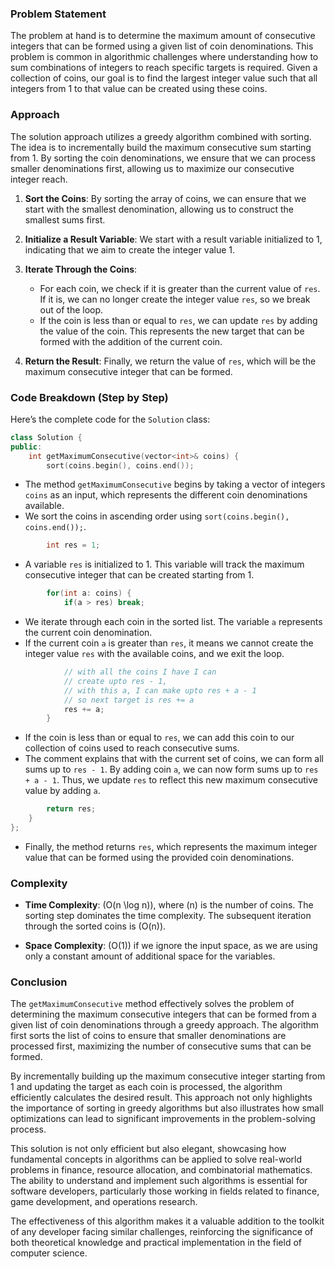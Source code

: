 ### Problem Statement

The problem at hand is to determine the maximum amount of consecutive integers that can be formed using a given list of coin denominations. This problem is common in algorithmic challenges where understanding how to sum combinations of integers to reach specific targets is required. Given a collection of coins, our goal is to find the largest integer value such that all integers from 1 to that value can be created using these coins.

### Approach

The solution approach utilizes a greedy algorithm combined with sorting. The idea is to incrementally build the maximum consecutive sum starting from 1. By sorting the coin denominations, we ensure that we can process smaller denominations first, allowing us to maximize our consecutive integer reach.

1. **Sort the Coins**: By sorting the array of coins, we can ensure that we start with the smallest denomination, allowing us to construct the smallest sums first.
  
2. **Initialize a Result Variable**: We start with a result variable initialized to 1, indicating that we aim to create the integer value 1.

3. **Iterate Through the Coins**:
   - For each coin, we check if it is greater than the current value of `res`. If it is, we can no longer create the integer value `res`, so we break out of the loop.
   - If the coin is less than or equal to `res`, we can update `res` by adding the value of the coin. This represents the new target that can be formed with the addition of the current coin.

4. **Return the Result**: Finally, we return the value of `res`, which will be the maximum consecutive integer that can be formed.

### Code Breakdown (Step by Step)

Here’s the complete code for the `Solution` class:

```cpp
class Solution {
public:
    int getMaximumConsecutive(vector<int>& coins) {
        sort(coins.begin(), coins.end());
```
- The method `getMaximumConsecutive` begins by taking a vector of integers `coins` as an input, which represents the different coin denominations available.
- We sort the coins in ascending order using `sort(coins.begin(), coins.end());`.

```cpp
        int res = 1;
```
- A variable `res` is initialized to 1. This variable will track the maximum consecutive integer that can be created starting from 1.

```cpp
        for(int a: coins) {
            if(a > res) break;
```
- We iterate through each coin in the sorted list. The variable `a` represents the current coin denomination.
- If the current coin `a` is greater than `res`, it means we cannot create the integer value `res` with the available coins, and we exit the loop.

```cpp
            // with all the coins I have I can 
            // create upto res - 1,
            // with this a, I can make upto res + a - 1
            // so next target is res += a
            res += a;
        }
```
- If the coin is less than or equal to `res`, we can add this coin to our collection of coins used to reach consecutive sums.
- The comment explains that with the current set of coins, we can form all sums up to `res - 1`. By adding coin `a`, we can now form sums up to `res + a - 1`. Thus, we update `res` to reflect this new maximum consecutive value by adding `a`.

```cpp
        return res;
    }
};
```
- Finally, the method returns `res`, which represents the maximum integer value that can be formed using the provided coin denominations.

### Complexity

- **Time Complexity**: \(O(n \log n)\), where \(n\) is the number of coins. The sorting step dominates the time complexity. The subsequent iteration through the sorted coins is \(O(n)\).
  
- **Space Complexity**: \(O(1)\) if we ignore the input space, as we are using only a constant amount of additional space for the variables.

### Conclusion

The `getMaximumConsecutive` method effectively solves the problem of determining the maximum consecutive integers that can be formed from a given list of coin denominations through a greedy approach. The algorithm first sorts the list of coins to ensure that smaller denominations are processed first, maximizing the number of consecutive sums that can be formed.

By incrementally building up the maximum consecutive integer starting from 1 and updating the target as each coin is processed, the algorithm efficiently calculates the desired result. This approach not only highlights the importance of sorting in greedy algorithms but also illustrates how small optimizations can lead to significant improvements in the problem-solving process.

This solution is not only efficient but also elegant, showcasing how fundamental concepts in algorithms can be applied to solve real-world problems in finance, resource allocation, and combinatorial mathematics. The ability to understand and implement such algorithms is essential for software developers, particularly those working in fields related to finance, game development, and operations research.

The effectiveness of this algorithm makes it a valuable addition to the toolkit of any developer facing similar challenges, reinforcing the significance of both theoretical knowledge and practical implementation in the field of computer science.